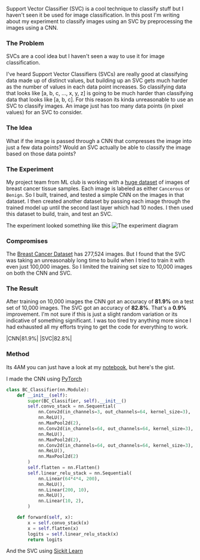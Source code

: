 ---
---
Support Vector Classifier (SVC) is a cool technique to classify stuff but I haven't seen it be used for image classification. In this post I'm writing about my experiment to classify images using an SVC by preprocessing the images using a CNN.

### The Problem
SVCs are a cool idea but I haven't seen a way to use it for image classification.

I've heard Support Vector Classifiers (SVCs) are really good at classifying data made up of distinct values, but building up an SVC gets much harder as the number of values in each data point increases. So classifying data that looks like [a, b, c, ..., x, y, z] is going to be much harder than classifying data that looks like [a, b, c]. For this reason its kinda unreasonable to use an SVC to classify images. An image just has too many data points (in pixel values) for an SVC to consider.

### The Idea
What if the image is passed through a CNN that compresses the image into just a few data points? Would an SVC actually be able to classify the image based on those data points?

### The Experiment
My project team from ML club is working with a [huge dataset](https://www.kaggle.com/datasets/paultimothymooney/breast-histopathology-images) of images of breast cancer tissue samples. Each image is labeled as either `Cancerous` or `Benign`. So I built, trained, and tested a simple CNN on the images in that dataset. I then created another dataset by passing each image through the trained model up until the second last layer which had 10 nodes. I then used this dataset to build, train, and test an SVC.

The experiment looked something like this
![The experiment diagram](/assets/images/random/SVC_powered_by_CNN.png)

### Compromises
The [Breast Cancer Dataset](https://www.kaggle.com/datasets/paultimothymooney/breast-histopathology-images) has 277,524 images. But I found that the SVC was taking an unreasonably long time to build when I tried to train it with even just 100,000 images. So I limited the training set size to 10,000 images on both the CNN and SVC.

### The Result
After training on 10,000 images the CNN got an accuracy of **81.9%** on a test set of 10,000 images. The SVC got an accuracy of **82.8%**. That's a **0.9%** improvement. I'm not sure if this is just a slight random variation or its indicative of something significant. I was too tired try anything more since I had exhausted all my efforts trying to get the code for everything to work.


|CNN|81.9%|
|SVC|82.8%|

### Method
Its 4AM you can just have a look at my [notebook](https://github.com/RK22000/SVIC/blob/main/Scotty2.ipynb), but here's the gist.

I made the CNN using [PyTorch](https://pytorch.org/tutorials/beginner/basics/buildmodel_tutorial.html)

```python
class BC_Classifier(nn.Module):
    def __init__(self):
        super(BC_Classifier, self).__init__()
        self.convo_stack = nn.Sequential(
            nn.Conv2d(in_channels=3, out_channels=64, kernel_size=3),
            nn.ReLU(),
            nn.MaxPool2d(2),
            nn.Conv2d(in_channels=64, out_channels=64, kernel_size=3),
            nn.ReLU(),
            nn.MaxPool2d(2),
            nn.Conv2d(in_channels=64, out_channels=64, kernel_size=3),
            nn.ReLU(),
            nn.MaxPool2d(2)
        )
        self.flatten = nn.Flatten()
        self.linear_relu_stack = nn.Sequential(
            nn.Linear(64*4*4, 200),
            nn.ReLU(),
            nn.Linear(200, 10),
            nn.ReLU(),
            nn.Linear(10, 2),
        )

    def forward(self, x):
        x = self.convo_stack(x)
        x = self.flatten(x)
        logits = self.linear_relu_stack(x)
        return logits
```
And the SVC using [Sickit Learn](https://scikit-learn.org/stable/modules/svm.html)


